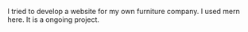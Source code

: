 I tried to develop a website for my own furniture company. I used mern here. It is a ongoing project. 
